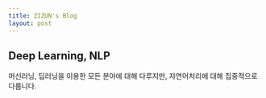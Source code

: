 ```yaml
---
title: ZIZUN's Blog
layout: post
---
```

## Deep Learning, NLP

머신러닝, 딥러닝을 이용한 모든 분야에 대해 다루지만, 자연어처리에 대해 집중적으로 다룹니다.
